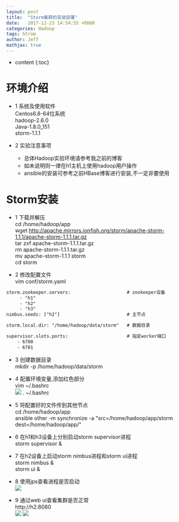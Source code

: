 ```yaml
---
layout: post
title:  "Storm集群的安装部署"
date:   2017-12-23 14:54:55 +0800
categories: Hadoop
tags: Strom
author: Jeff
mathjax: true
---
```


* content
{:toc}


# 环境介绍
* 1 系统及使用软件    
    Centos6.8-64位系统    
    hadoop-2.6.0    
    Java-1.8.0_151     
    storm-1.1.1    

* 2 实验注意事项<br>
    * 总体Hadoop实验环境请参考我之前的博客    
    * 如未说明则一律在h1主机上使用hadoop用户操作    
    * ansible的安装可参考之前HBase博客进行安装,不一定非要使用

# Storm安装
* 1 下载并解压<br>
cd /home/hadoop/app<br>
wget http://apache.mirrors.ionfish.org/storm/apache-storm-1.1.1/apache-storm-1.1.1.tar.gz<br>
tar zxf apache-storm-1.1.1.tar.gz<br>
rm apache-storm-1.1.1.tar.gz<br>
mv apache-storm-1.1.1 storm<br>
cd storm

* 2 修改配置文件<br>
vim conf/storm.yaml<br>

```xml
storm.zookeeper.servers:                     # zookeeper设备
     - "h1"
     - "h2"
     - "h3"
nimbus.seeds: ["h2"]                         # 主节点

storm.local.dir: "/home/hadoop/data/storm"   # 数据目录

supervisor.slots.ports:                      # 指定worker端口
    - 6700
    - 6701
```

* 3 创建数据目录<br>
mkdir -p /home/hadoop/data/storm

* 4 配置环境变量,添加红色部分<br>
vim ~/.bashrc<br>
![](http://ov7z79pcc.bkt.clouddn.com/15140124049079.jpg)
. ~/.bashrc

* 5 将配置好的文件传到其他节点<br>
cd /home/hadoop/app<br>
ansible other -m synchronize -a "src=/home/hadoop/app/storm dest=/home/hadoop/app/"

* 6 在h1和h3设备上分别启动storm supervisor进程<br>
storm supervisor &

* 7 在h2设备上启动storm nimbus进程和storm ui进程<br>
storm nimbus &<br>
storm ui &

* 8 使用jps查看进程是否启动<br>
![](http://ov7z79pcc.bkt.clouddn.com/15140125483615.jpg)

* 9 通过web ui查看集群是否正常<br>
http://h2:8080<br>
![](http://ov7z79pcc.bkt.clouddn.com/15140125648514.jpg)
![](http://ov7z79pcc.bkt.clouddn.com/15140125835477.jpg)


